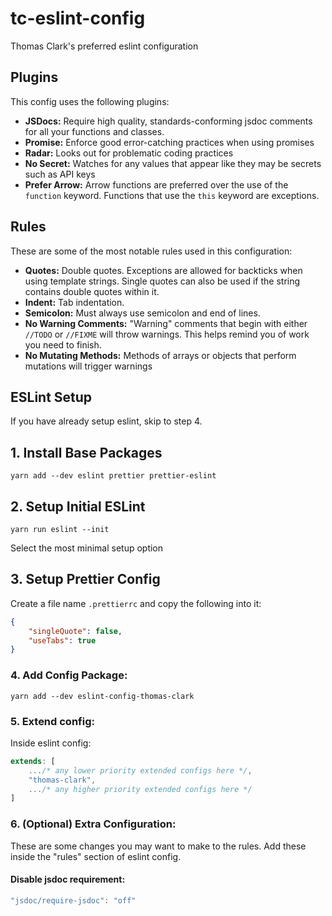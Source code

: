 # tc-eslint-config

Thomas Clark's preferred eslint configuration

## Plugins

This config uses the following plugins:

- **JSDocs:** Require high quality, standards-conforming jsdoc comments for all your functions and classes.
- **Promise:** Enforce good error-catching practices when using promises
- **Radar:** Looks out for problematic coding practices
- **No Secret:** Watches for any values that appear like they may be secrets such as API keys
- **Prefer Arrow:** Arrow functions are preferred over the use of the `function` keyword. Functions that use the `this` keyword are exceptions.

## Rules

These are some of the most notable rules used in this configuration:

- **Quotes:** Double quotes. Exceptions are allowed for backticks when using template strings. Single quotes can also be used if the string contains double quotes within it.
- **Indent:** Tab indentation.
- **Semicolon:** Must always use semicolon and end of lines.
- **No Warning Comments:** "Warning" comments that begin with either `//TODO` or `//FIXME` will throw warnings. This helps remind you of work you need to finish.
- **No Mutating Methods:** Methods of arrays or objects that perform mutations will trigger warnings

## ESLint Setup

If you have already setup eslint, skip to step 4.

## 1. Install Base Packages

`yarn add --dev eslint prettier prettier-eslint`

## 2. Setup Initial ESLint

`yarn run eslint --init`

Select the most minimal setup option

## 3. Setup Prettier Config

Create a file name `.prettierrc` and copy the following into it:

```json
{
	"singleQuote": false,
	"useTabs": true
}
```

### 4. Add Config Package:

`yarn add --dev eslint-config-thomas-clark`

### 5. Extend config:

Inside eslint config:

```javascript
extends: [
	.../* any lower priority extended configs here */,
	"thomas-clark",
	.../* any higher priority extended configs here */
]
```

### 6. (Optional) Extra Configuration:

These are some changes you may want to make to the rules. Add these inside the "rules" section of eslint config.

#### Disable jsdoc requirement:

```javascript
"jsdoc/require-jsdoc": "off"
```
